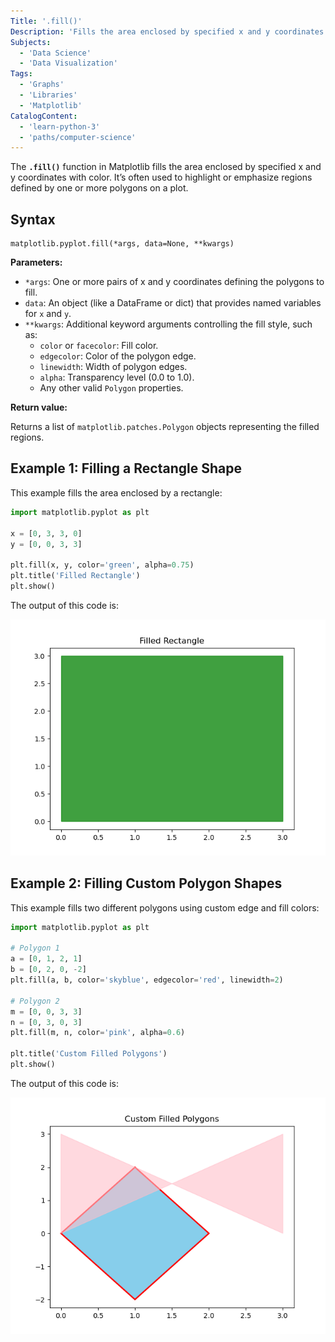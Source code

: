```yaml
---
Title: '.fill()'
Description: 'Fills the area enclosed by specified x and y coordinates to create a filled polygon on the plot.'
Subjects:
  - 'Data Science'
  - 'Data Visualization'
Tags:
  - 'Graphs'
  - 'Libraries'
  - 'Matplotlib'
CatalogContent:
  - 'learn-python-3'
  - 'paths/computer-science'
---
```


The **`.fill()`** function in Matplotlib fills the area enclosed by specified x and y coordinates with color. It’s often used to highlight or emphasize regions defined by one or more polygons on a plot.

## Syntax

```pseudo
matplotlib.pyplot.fill(*args, data=None, **kwargs)
```

**Parameters:**

- `*args`: One or more pairs of x and y coordinates defining the polygons to fill.
- `data`: An object (like a DataFrame or dict) that provides named variables for `x` and `y`.
- `**kwargs`: Additional keyword arguments controlling the fill style, such as:
  - `color` or `facecolor`: Fill color.
  - `edgecolor`: Color of the polygon edge.
  - `linewidth`: Width of polygon edges.
  - `alpha`: Transparency level (0.0 to 1.0).
  - Any other valid `Polygon` properties.

**Return value:**

Returns a list of `matplotlib.patches.Polygon` objects representing the filled regions.

## Example 1: Filling a Rectangle Shape

This example fills the area enclosed by a rectangle:

```py
import matplotlib.pyplot as plt

x = [0, 3, 3, 0]
y = [0, 0, 3, 3]

plt.fill(x, y, color='green', alpha=0.75)
plt.title('Filled Rectangle')
plt.show()
```

The output of this code is:

![Output of the first matplotlib.pyplot.fill() method example](https://raw.githubusercontent.com/Codecademy/docs/main/media/first-pyplot-fill.png)

## Example 2: Filling Custom Polygon Shapes

This example fills two different polygons using custom edge and fill colors:

```py
import matplotlib.pyplot as plt

# Polygon 1
a = [0, 1, 2, 1]
b = [0, 2, 0, -2]
plt.fill(a, b, color='skyblue', edgecolor='red', linewidth=2)

# Polygon 2
m = [0, 0, 3, 3]
n = [0, 3, 0, 3]
plt.fill(m, n, color='pink', alpha=0.6)

plt.title('Custom Filled Polygons')
plt.show()
```

The output of this code is:

![Output of the second matplotlib.pyplot.fill() method example](https://raw.githubusercontent.com/Codecademy/docs/main/media/second-pyplot-fill.png)
